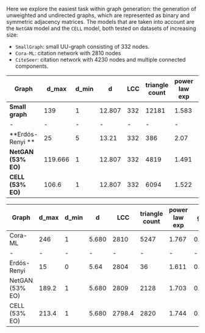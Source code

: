 Here we explore the easiest task within graph generation: the generation of unweighted and undirected graphs, which are represented as binary and symmetric adjacency matrices.
The models that are taken into account are the `NetGAN` model and the `CELL` model, both tested on datasets of increasing size:

- `SmallGraph`: small UU-graph consisting of 332 nodes.
- `Cora-ML`: citation network with 2810 nodes
- `CiteSeer`: citation network with 4230 nodes and multiple connected components.

| Graph           | d_max   | d_min | d      | LCC | triangle count | power law exp | gini  | real edge distribution entropy | assortativity | clustering coefficient | #components | cpl   | time[s] |
| --------------- | ------- | ----- | ------ | --- | -------------- | ------------- | ----- | ------------------------------ | ------------- | ---------------------- | ----------- | ----- | ------- |
| **Small graph**     | 139     | 1     | 12.807 | 332 | 12181          | 1.583         | 0.641 | 0.865                          | \-0.207       | 0.016                  | 1           | 2.738 | \-      |
| \-              | \-      | \-    | \-     | \-  | \-             | \-            | \-    | \-                             | \-            | \-                     | \-          | \-    | \-      |
| **Erdós-Renyi **    | 25      | 5     | 13.21  | 332 | 386            | 2.07          | 0.145 | 0.993                          | 0.008         | 0.009                  | 1           | 2.533 | 0       |
| **NetGAN (53% EO)** | 119.666 | 1     | 12.807 | 332 | 4819           | 1.491         | 0.527 | 0.910                          | \-0,214       | 0.010                  | 1           | 2.549 | 2782.8  |
| **CELL (53% EO)**   | 106.6   | 1     | 12.807 | 332 | 6094           | 1.522         | 0.569 | 0.896                          | \-0,214       | 0.012                  | 1           | 2.716 | <1



| Graph           | d_max | d_min | d     | LCC    | triangle count | power law exp | gini  | real edge distribution entropy | assortativity | clustering coefficient | #components | cpl   | time[s]    |
| --------------- | ----- | ----- | ----- | ------ | -------------- | ------------- | ----- | ------------------------------ | ------------- | ---------------------- | ----------- | ----- | ---------- |
| Cora-ML         | 246   | 1     | 5.680 | 2810   | 5247           | 1.767         | 0.495 | 0.938                          | \-0,076       | 0.004                  | 1           | 5.271 | \-         |
| \-              | \-    | \-    | \-    | \-     | \-             | \-            | \-    | \-                             | \-            | \-                     | \-          | \-    | \-         |
| Erdós-Renyi     | 15    | 0     | 5.64  | 2804   | 36             | 1.611         | 0.231 | 0.988                          | 0.0005        | 0.001                  | 7           | 4.790 | 10         |
| NetGAN (53% EO) | 189.2 | 1     | 5.680 | 2809   | 2128           | 1.703         | 0.423 | 0.955                          | \-0,08        | 0.003                  | 1.4         | 4.712 | 63.485.598 |
| CELL (53% EO)   | 213.4 | 1     | 5.680 | 2798.4 | 2820           | 1.744         | 0.469 | 0.946                          | \-0,08        | 0.003                  | 5.6         | 4.911 | 7          |
